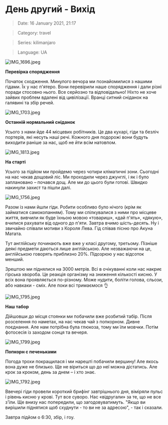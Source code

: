 # День другий - Вихід

> Date: 16 January 2021, 21:17

> Category: travel

> Series: kilimanjaro

> Language: UA

![IMG_1696.jpeg](https://res.craft.do/user/full/b5a256f3-51ff-c8e5-10fe-9343b6a0451d/doc/8CFFD9DC-FEFB-4032-9136-4283FBDDB20E/1F607A4D-C115-45F6-B30C-9C18871A1245_2/IMG_1696.jpeg)

**Перевірка спорядження**

Початок сходження. Минулого вечора ми познайомилися з нашими гідами. Їх у нас п'ятеро. Вони перевірили наше спорядження і дали різні поради стосовно нього. Все серйозно та відповідально! Ніхто не хоче зайвих проблем вдалені від цивілізації.  Вранці ситний сніданок на галявині та збір речей.

![IMG_1703.jpeg](https://res.craft.do/user/full/b5a256f3-51ff-c8e5-10fe-9343b6a0451d/doc/8CFFD9DC-FEFB-4032-9136-4283FBDDB20E/6EEC61BB-C18F-4FF9-811D-06B33124BBF8_2/IMG_1703.jpeg)

**Останній нормальний сніданок**

Усього з нами йде 44 місцевих робітників. Це два кухарі, гіди та безліч портерів, які несуть наші речі. Кожного дня подорожі вони будуть виходити раніше за нас, щоб не йти всім натовпом.

![IMG_1813.jpeg](https://res.craft.do/user/full/b5a256f3-51ff-c8e5-10fe-9343b6a0451d/doc/8CFFD9DC-FEFB-4032-9136-4283FBDDB20E/5F4AE12B-F3C8-4F68-ACC3-44E2F6567417_2/IMG_1813.jpeg)

**На старті**

Усього за підйом ми пройдемо через чотири кліматичні зони. Сьогодні на нас чекав дощовий ліс. Ми проходили через джунглі, і як і було заплановано – почався дощ. Але ми до цього були готові. Швидко накинули захист та пішли далі.

![IMG_1756.jpeg](https://res.craft.do/user/full/b5a256f3-51ff-c8e5-10fe-9343b6a0451d/doc/8CFFD9DC-FEFB-4032-9136-4283FBDDB20E/8AEDED65-2637-4EBD-9079-BEAA9BE1202A_2/IMG_1756.jpeg)

Разом із нами йшли гіди. Робити особливо було нічого (крім як займатися самокопанням). Тому ми спілкувалися з ними про місцеве життя, вивчили як буде їхньою мовою «товариш», «дай п'ять», «дякую», вчилися рахувати від одного до п'яти. Завтра вчимо шість-десять. Ну і звичайно співали мотиви з Короля Лева. Гід співав пісню про Акуна Матата.

Тут англійську починають вже вже у класі другому, третьому. Пізніше деякі предмети даються лише англійською. Але незважаючи на це, англійською говорять приблизно 20%. Підозрюю у нас відсоток менший.

Зрештою ми піднялися на 3000 метрів. Всі в очікуванні коли нас накриє гірська хвороба. Це реакція організму на зниження кількості кисню. У всіх вона проявляється по-різному. Може нудити, боліти голова, сльози, або навкаки - сміх. Але поки всі тримаємося 👌

![IMG_1795.jpeg](https://res.craft.do/user/full/b5a256f3-51ff-c8e5-10fe-9343b6a0451d/doc/8CFFD9DC-FEFB-4032-9136-4283FBDDB20E/7A1858DB-CB33-4249-A67C-EE23F44B7AAB_2/IMG_1795.jpeg)

**Наш табор**

Дійшовши до місця стоянки ми побачили вже розбитий табір. Після розселення по наметах, на нас чекав чай з попкорном. Дивне поєднання. Але нам потрібна була глюкоза, тому ми їли мовчки. Потім фотосесія із заходом сонця та вечеря.

![IMG_1799.jpeg](https://res.craft.do/user/full/b5a256f3-51ff-c8e5-10fe-9343b6a0451d/doc/8CFFD9DC-FEFB-4032-9136-4283FBDDB20E/900AB346-51B6-4379-B718-26953058B918_2/IMG_1799.jpeg)

**Попкорн с печеньками**

Погода трохи покращилася і ми нарешті побачили вершину! Але якось вона дуже не близько. Ще не віриться що до неї можна дістатись. Але крок за кроком, день за днем – і хто знає.

![IMG_1792.jpeg](https://res.craft.do/user/full/b5a256f3-51ff-c8e5-10fe-9343b6a0451d/doc/8CFFD9DC-FEFB-4032-9136-4283FBDDB20E/AF654F24-6BCE-4CA2-8CFB-2C9A7F8803F7_2/IMG_1792.jpeg)

Ввечері гіди провели короткий брифінг завтрішнього дня, віміряли пульс і рівень кисню у крові. Тут все суворо. Нас «відругали» за те, що не все з'їли. Ще внизу нас попередили, що загодовуватимуть. "Якщо ви вирішили піднятися щоб схуднути - то ви не за адресою", - так і сказали.

Завтра підйом о 6:30, збір, і гоу.

